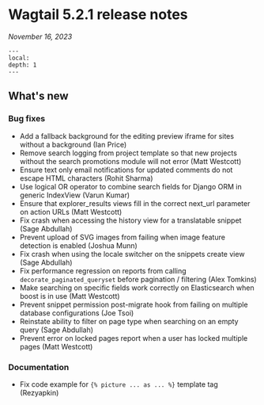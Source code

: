 # Wagtail 5.2.1 release notes

_November 16, 2023_

```{contents}
---
local:
depth: 1
---
```

## What's new

### Bug fixes

 * Add a fallback background for the editing preview iframe for sites without a background (Ian Price)
 * Remove search logging from project template so that new projects without the search promotions module will not error (Matt Westcott)
 * Ensure text only email notifications for updated comments do not escape HTML characters (Rohit Sharma)
 * Use logical OR operator to combine search fields for Django ORM in generic IndexView (Varun Kumar)
 * Ensure that explorer_results views fill in the correct next_url parameter on action URLs (Matt Westcott)
 * Fix crash when accessing the history view for a translatable snippet (Sage Abdullah)
 * Prevent upload of SVG images from failing when image feature detection is enabled (Joshua Munn)
 * Fix crash when using the locale switcher on the snippets create view (Sage Abdullah)
 * Fix performance regression on reports from calling `decorate_paginated_queryset` before pagination / filtering (Alex Tomkins)
 * Make searching on specific fields work correctly on Elasticsearch when boost is in use (Matt Westcott)
 * Prevent snippet permission post-migrate hook from failing on multiple database configurations (Joe Tsoi)
 * Reinstate ability to filter on page type when searching on an empty query (Sage Abdullah)
 * Prevent error on locked pages report when a user has locked multiple pages (Matt Westcott)

### Documentation

 * Fix code example for `{% picture ... as ... %}` template tag (Rezyapkin)
